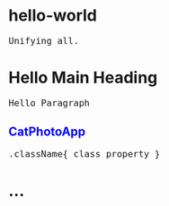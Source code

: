 # hello-world
Unifying all.

<!-- GOAL: Learning at a consistent pace from freecodecamp -->
<!------------------------------------------------------>

<!-- HTML -->
<h1> Hello Main Heading </h1>  <!-- HEADINGS-->
<p> Hello Paragraph </p>        <!-- PARAGRAPHS-->
<!-- This is how you comment in HTML -->

<!------------------------------------------------------>

<h2 style = "color: blue">CatPhotoApp</h2> <!-- CHANGE COLOR -->
<!-- style inside the h2 element is called an INLINE style -->
<style>
  h2{
    color:red;
  }  
</style>
<!-- Seperating style from info -->

<!------------------------------------------------------>

<!-- Creating a class-->

.className{
class property
}

<h1 class = "className"> ... </h1>

<!------------------------------------------------------>

<!-- Classes can be used multiple times -->

<!------------------------------------------------------>

<style>
  p {
      font-size : 16px;
      font-family: Monospace;

  {
  </style>

